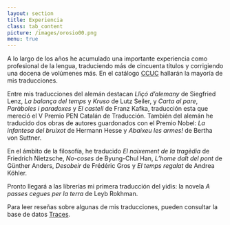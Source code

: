 ```yaml
---
layout: section
title: Experiencia
class: tab_content
picture: /images/orosio00.png
menu: true
---
```


A lo largo de los años he acumulado una importante experiencia como profesional de la lengua, traduciendo más de cincuenta títulos y corrigiendo una docena de volúmenes más. En el catálogo [CCUC](https://ccuc.csuc.cat/discovery/search?query=creator,contains,Joan%20Ferrarons,AND&tab=TOT&search_scope=DiscoveryNetwork&sortby=date_d&vid=34CSUC_NETWORK:CSUC_CCUC_UNION&facet=rtype,include,books&lang=ca&mode=advanced&offset=0) hallarán la mayoría de mis traducciones.

Entre mis traducciones del alemán destacan <i>Lliçó d’alemany</i> de Siegfried Lenz, <i>La balança del temps</i> y <i>Kruso</i> de Lutz Seiler, y <i>Carta al pare</i>, <i>Paràboles i paradoxes</i> y <i>El castell</i> de Franz Kafka, traducción esta que mereció el V Premio PEN Catalán de Traducción. También del alemán he traducido dos obras de autores guardonados con el Premio Nobel: <i>La infantesa del bruixot</i> de Hermann Hesse y <i>Abaixeu les armes!</i> de Bertha von Suttner.

En el ámbito de la filosofía, he traducido <i>El naixement de la tragèdia</i> de Friedrich Nietzsche, <i>No-coses</i> de Byung-Chul Han, <i>L’home dalt del pont</i> de Günther Anders, <i>Desobeir</i> de Frédéric Gros y <i>El temps regalat</i> de Andrea Köhler.

Pronto llegará a las librerías mi primera traducción del yidis: la novela <i>A passes cegues per la terra</i> de Leyb Rokhman.

Para leer reseñas sobre algunas de mis traducciones, pueden consultar la base de datos [Traces](https://traces.uab.cat/search?ln=ca&sc=1&p=Joan+Ferrarons&f=&action_search=Cerca&c=tracesref&c=tracesbib&c=videos).
